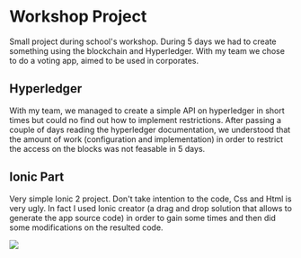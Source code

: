 # Workshop Project

Small project during school's workshop. During 5 days we had to create something using the blockchain and Hyperledger. With my team we chose to do a voting app, aimed to be used in corporates.

## Hyperledger

With my team, we managed to create a simple API on hyperledger in short times but could no find out how to implement restrictions. After passing a couple of days reading the hyperledger documentation, we understood that the amount of work (configuration and implementation) in order to restrict the access on the blocks was not feasable in 5 days.

## Ionic Part

Very simple Ionic 2 project. Don't take intention to the code, Css and Html is very ugly. In fact I used Ionic creator (a drag and drop solution that allows to generate the app source code) in order to gain some times and then did some modifications on the resulted code.

![](https://media.giphy.com/media/3ohs7X8AQamdchrHyw/giphy.gif)

